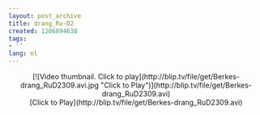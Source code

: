 ```yaml
---
layout: post_archive
title: drang_Ru-D2
created: 1206894638
tags:
- ''
lang: nl
---
```

<center><script type="text/javascript" src="http://blip.tv/scripts/pokkariPlayer.js?ver=2008010901"></script><script type="text/javascript" src="http://blip.tv/syndication/write_player?skin=js&posts_id=791545&source=3&autoplay=true&file_type=flv&player_width=&player_height="></script><div id="blip_movie_content_791545">[![Video thumbnail. Click to play](http://blip.tv/file/get/Berkes-drang_RuD2309.avi.jpg "Click to Play")](http://blip.tv/file/get/Berkes-drang_RuD2309.avi)<br />[Click to Play](http://blip.tv/file/get/Berkes-drang_RuD2309.avi)</div></center><div class="blip_description"></div>
